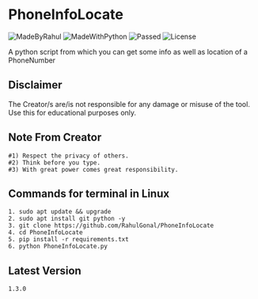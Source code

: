 # PhoneInfoLocate
![MadeByRahul](https://img.shields.io/badge/Made%20By-RahulGonal-orange)
![MadeWithPython](https://img.shields.io/badge/Made%20With-Python-blue)
![Passed](https://img.shields.io/badge/Tests-Succesfully%20Passed-brightgreen)
![License](https://img.shields.io/badge/license-MIT-orange)

A python script from which you can get some info as well as location of a PhoneNumber

## Disclaimer
The Creator/s are/is not responsible for any damage or misuse of the tool. Use this for educational purposes only.

## Note From Creator
```
#1) Respect the privacy of others.
#2) Think before you type.
#3) With great power comes great responsibility.

```
## Commands for terminal in Linux
```
1. sudo apt update && upgrade
2. sudo apt install git python -y
3. git clone https://github.com/RahulGonal/PhoneInfoLocate
4. cd PhoneInfoLocate
5. pip install -r requirements.txt
6. python PhoneInfoLocate.py
```

## Latest Version
` 1.3.0 `
